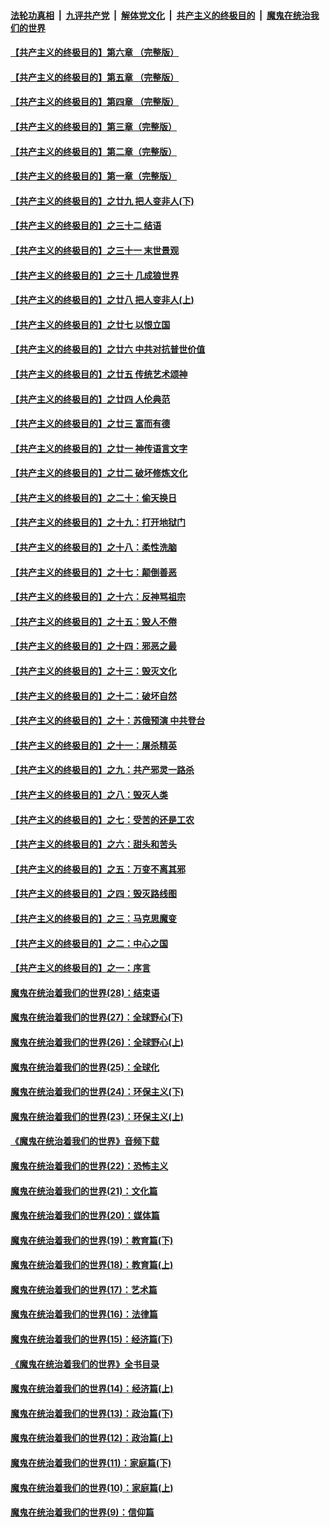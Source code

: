 ####  [法轮功真相](../../../../basic/blob/master/README.md?t=07062102) &nbsp;|&nbsp; [九评共产党](../../../../9ping.md/blob/master/README.md?t=07062102) &nbsp;|&nbsp; [解体党文化](../../../../jtdwh.md/blob/master/README.md?t=07062102)  &nbsp;|&nbsp; [共产主义的终极目的](../../../../gczydzjmd.md/blob/master/README.md?t=07062102) &nbsp;|&nbsp; [魔鬼在统治我们的世界](../../../../mgztzwmdsj.md/blob/master/README.md?t=07062102) 

#### [【共产主义的终极目的】第六章 （完整版）](../pages/nsc422/n11428913.md?t=07062102) 

#### [【共产主义的终极目的】第五章 （完整版）](../pages/nsc422/n11428912.md?t=07062102) 

#### [【共产主义的终极目的】第四章 （完整版）](../pages/nsc422/n11428907.md?t=07062102) 

#### [【共产主义的终极目的】第三章（完整版）](../pages/nsc422/n11428848.md?t=07062102) 

#### [【共产主义的终极目的】第二章（完整版）](../pages/nsc422/n11428831.md?t=07062102) 

#### [【共产主义的终极目的】第一章（完整版）](../pages/nsc422/n11417651.md?t=07062102) 

#### [【共产主义的终极目的】之廿九 把人变非人(下)](../pages/nsc422/n11344140.md?t=07062102) 

#### [【共产主义的终极目的】之三十二 结语](../pages/nsc422/n11360535.md?t=07062102) 

#### [【共产主义的终极目的】之三十一 末世景观](../pages/nsc422/n11351129.md?t=07062102) 

#### [【共产主义的终极目的】之三十 几成狼世界](../pages/nsc422/n11348280.md?t=07062102) 

#### [【共产主义的终极目的】之廿八 把人变非人(上)](../pages/nsc422/n11340492.md?t=07062102) 

#### [【共产主义的终极目的】之廿七 以恨立国](../pages/nsc422/n11336944.md?t=07062102) 

#### [【共产主义的终极目的】之廿六 中共对抗普世价值](../pages/nsc422/n11324785.md?t=07062102) 

#### [【共产主义的终极目的】之廿五 传统艺术颂神](../pages/nsc422/n11296396.md?t=07062102) 

#### [【共产主义的终极目的】之廿四 人伦典范](../pages/nsc422/n11296397.md?t=07062102) 

#### [【共产主义的终极目的】之廿三 富而有德](../pages/nsc422/n11283598.md?t=07062102) 

#### [【共产主义的终极目的】之廿一 神传语言文字](../pages/nsc422/n11263265.md?t=07062102) 

#### [【共产主义的终极目的】之廿二 破坏修炼文化](../pages/nsc422/n11245728.md?t=07062102) 

#### [【共产主义的终极目的】之二十：偷天换日](../pages/nsc422/n11238846.md?t=07062102) 

#### [【共产主义的终极目的】之十九：打开地狱门](../pages/nsc422/n11206376.md?t=07062102) 

#### [【共产主义的终极目的】之十八：柔性洗脑](../pages/nsc422/n11199994.md?t=07062102) 

#### [【共产主义的终极目的】之十七：颠倒善恶](../pages/nsc422/n11179782.md?t=07062102) 

#### [【共产主义的终极目的】之十六：反神骂祖宗](../pages/nsc422/n11166798.md?t=07062102) 

#### [【共产主义的终极目的】之十五：毁人不倦](../pages/nsc422/n11166792.md?t=07062102) 

#### [【共产主义的终极目的】之十四：邪恶之最](../pages/nsc422/n11150249.md?t=07062102) 

#### [【共产主义的终极目的】之十三：毁灭文化](../pages/nsc422/n11135227.md?t=07062102) 

#### [【共产主义的终极目的】之十二：破坏自然](../pages/nsc422/n11135214.md?t=07062102) 

#### [【共产主义的终极目的】之十：苏俄预演 中共登台](../pages/nsc422/n11118424.md?t=07062102) 

#### [【共产主义的终极目的】之十一：屠杀精英](../pages/nsc422/n11118442.md?t=07062102) 

#### [【共产主义的终极目的】之九：共产邪灵一路杀](../pages/nsc422/n11114139.md?t=07062102) 

#### [【共产主义的终极目的】之八：毁灭人类](../pages/nsc422/n11108503.md?t=07062102) 

#### [【共产主义的终极目的】之七：受苦的还是工农](../pages/nsc422/n11101809.md?t=07062102) 

#### [【共产主义的终极目的】之六：甜头和苦头](../pages/nsc422/n11096971.md?t=07062102) 

#### [【共产主义的终极目的】之五：万变不离其邪](../pages/nsc422/n11091285.md?t=07062102) 

#### [【共产主义的终极目的】之四：毁灭路线图](../pages/nsc422/n11086284.md?t=07062102) 

#### [【共产主义的终极目的】之三：马克思魔变](../pages/nsc422/n11061941.md?t=07062102) 

#### [【共产主义的终极目的】之二：中心之国](../pages/nsc422/n11047728.md?t=07062102) 

#### [【共产主义的终极目的】之一：序言](../pages/nsc422/n11086077.md?t=07062102) 

#### [魔鬼在统治着我们的世界(28)：结束语](../pages/nsc422/n10936246.md?t=07062102) 

#### [魔鬼在统治着我们的世界(27)：全球野心(下)](../pages/nsc422/n10928319.md?t=07062102) 

#### [魔鬼在统治着我们的世界(26)：全球野心(上)](../pages/nsc422/n10900318.md?t=07062102) 

#### [魔鬼在统治着我们的世界(25)：全球化](../pages/nsc422/n10788205.md?t=07062102) 

#### [魔鬼在统治着我们的世界(24)：环保主义(下)](../pages/nsc422/n10695307.md?t=07062102) 

#### [魔鬼在统治着我们的世界(23)：环保主义(上)](../pages/nsc422/n10688613.md?t=07062102) 

#### [《魔鬼在统治着我们的世界》音频下载](../pages/nsc422/n10635553.md?t=07062102) 

#### [魔鬼在统治着我们的世界(22)：恐怖主义](../pages/nsc422/n10614727.md?t=07062102) 

#### [魔鬼在统治着我们的世界(21)：文化篇](../pages/nsc422/n10597706.md?t=07062102) 

#### [魔鬼在统治着我们的世界(20)：媒体篇](../pages/nsc422/n10586579.md?t=07062102) 

#### [魔鬼在统治着我们的世界(19)：教育篇(下)](../pages/nsc422/n10564808.md?t=07062102) 

#### [魔鬼在统治着我们的世界(18)：教育篇(上)](../pages/nsc422/n10526970.md?t=07062102) 

#### [魔鬼在统治着我们的世界(17)：艺术篇](../pages/nsc422/n10499093.md?t=07062102) 

#### [魔鬼在统治着我们的世界(16)：法律篇](../pages/nsc422/n10485969.md?t=07062102) 

#### [魔鬼在统治着我们的世界(15)：经济篇(下)](../pages/nsc422/n10469975.md?t=07062102) 

#### [《魔鬼在统治着我们的世界》全书目录](../pages/nsc422/n10464261.md?t=07062102) 

#### [魔鬼在统治着我们的世界(14)：经济篇(上)](../pages/nsc422/n10457370.md?t=07062102) 

#### [魔鬼在统治着我们的世界(13)：政治篇(下)](../pages/nsc422/n10448270.md?t=07062102) 

#### [魔鬼在统治着我们的世界(12)：政治篇(上)](../pages/nsc422/n10444576.md?t=07062102) 

#### [魔鬼在统治着我们的世界(11)：家庭篇(下)](../pages/nsc422/n10440961.md?t=07062102) 

#### [魔鬼在统治着我们的世界(10)：家庭篇(上)](../pages/nsc422/n10435448.md?t=07062102) 

#### [魔鬼在统治着我们的世界(9)：信仰篇](../pages/nsc422/n10432159.md?t=07062102) 

